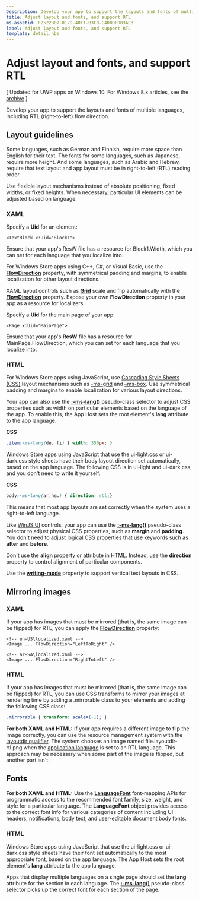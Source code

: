 ```yaml
---
Description: Develop your app to support the layouts and fonts of multiple languages, including RTL (right-to-left) flow direction.
title: Adjust layout and fonts, and support RTL
ms.assetid: F2522B07-017D-40F1-B3C8-C4D0DFD03AC3
label: Adjust layout and fonts, and support RTL
template: detail.hbs
---
```


# Adjust layout and fonts, and support RTL

\[ Updated for UWP apps on Windows 10. For Windows 8.x articles, see the [archive](http://go.microsoft.com/fwlink/p/?linkid=619132) \]


Develop your app to support the layouts and fonts of multiple languages, including RTL (right-to-left) flow direction.

## Layout guidelines


Some languages, such as German and Finnish, require more space than English for their text. The fonts for some languages, such as Japanese, require more height. And some languages, such as Arabic and Hebrew, require that text layout and app layout must be in right-to-left (RTL) reading order.

Use flexible layout mechanisms instead of absolute positioning, fixed widths, or fixed heights. When necessary, particular UI elements can be adjusted based on language.

### XAML

Specify a **Uid** for an element:

```xaml
<TextBlock x:Uid="Block1">
```

Ensure that your app's ResW file has a resource for Block1.Width, which you can set for each language that you localize into.

For Windows Store apps using C++, C\#, or Visual Basic, use the [**FlowDirection**](https://msdn.microsoft.com/library/windows/apps/br208716) property, with symmetrical padding and margins, to enable localization for other layout directions.

XAML layout controls such as [**Grid**](https://msdn.microsoft.com/library/windows/apps/br242704) scale and flip automatically with the [**FlowDirection**](https://msdn.microsoft.com/library/windows/apps/br208716) property. Expose your own **FlowDirection** property in your app as a resource for localizers.

Specify a **Uid** for the main page of your app:

```xaml
<Page x:Uid="MainPage">
```

Ensure that your app's **ResW** file has a resource for MainPage.FlowDirection, which you can set for each language that you localize into.

### HTML

For Windows Store apps using JavaScript, use [Cascading Style Sheets (CSS)](https://msdn.microsoft.com/library/ms531209) layout mechanisms such as [-ms-grid](https://msdn.microsoft.com/en-us/library/windows/apps/hh465453.aspx#g_section) and [–ms-box](https://msdn.microsoft.com/en-us/library/windows/apps/hh465453.aspx#f_section). Use symmetrical padding and margins to enable localization for various layout directions.

Your app can also use the [**:-ms-lang()**](https://msdn.microsoft.com/library/cc848867) pseudo-class selector to adjust CSS properties such as width on particular elements based on the language of the app. To enable this, the App Host sets the root element's **lang** attribute to the app language.

**CSS**
```css
.item:-ms-lang(de, fi) { width: 350px; }
```

Windows Store apps using JavaScript that use the ui-light.css or ui-dark.css style sheets have their body layout direction set automatically, based on the app language. The following CSS is in ui-light and ui-dark.css, and you don't need to write it yourself.

**CSS**
```css
body:-ms-lang(ar,he…) { direction: rtl;}
```

This means that most app layouts are set correctly when the system uses a right-to-left language.

Like [WinJS.UI](https://msdn.microsoft.com/library/windows/apps/br229782) controls, your app can use the [**:-ms-lang()**](https://msdn.microsoft.com/library/cc848867) pseudo-class selector to adjust physical CSS properties, such as **margin** and **padding**. You don't need to adjust logical CSS properties that use keywords such as **after** and **before**.

Don't use the **align** property or attribute in HTML. Instead, use the **direction** property to control alignment of particular components.

Use the [**writing-mode**](https://msdn.microsoft.com/library/ms531187) property to support vertical text layouts in CSS.

## Mirroring images


### XAML

If your app has images that must be mirrored (that is, the same image can be flipped) for RTL, you can apply the [**FlowDirection**](https://msdn.microsoft.com/library/windows/apps/br208716) property:

```xaml
<!-- en-US\localized.xaml -->
<Image ... FlowDirection="LeftToRight" />

<!-- ar-SA\localized.xaml -->
<Image ... FlowDirection="RightToLeft" />
```

### HTML

If your app has images that must be mirrored (that is, the same image can be flipped) for RTL, you can use CSS transforms to mirror your images at rendering time by adding a .mirrorable class to your elements and adding the following CSS class:

```css
.mirrorable { transform: scaleX(-1); }
```

**For both XAML and HTML:** If your app requires a different image to flip the image correctly, you can use the resource management system with the [layoutdir qualifier](https://msdn.microsoft.com/library/windows/apps/xaml/hh965324). The system chooses an image named file.layoutdir-rtl.png when the [application language](manage-language-and-region.md) is set to an RTL language. This approach may be necessary when some part of the image is flipped, but another part isn't.

## Fonts

**For both XAML and HTML:** Use the [**LanguageFont**](https://msdn.microsoft.com/library/windows/apps/br206864) font-mapping APIs for programmatic access to the recommended font family, size, weight, and style for a particular language. The **LanguageFont** object provides access to the correct font info for various categories of content including UI headers, notifications, body text, and user-editable document body fonts.

### HTML

Windows Store apps using JavaScript that use the ui-light.css or ui-dark.css style sheets have their font set automatically to the most appropriate font, based on the app language. The App Host sets the root element's **lang** attribute to the app language.

Apps that display multiple languages on a single page should set the **lang** attribute for the section in each language. The [**:-ms-lang()**](https://msdn.microsoft.com/library/cc848867) pseudo-class selector picks up the correct font for each section of the page.

 

 





<!--HONumber=May16_HO4-->


